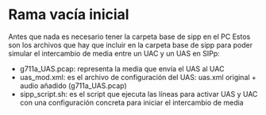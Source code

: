 # Rama vacía inicial
Antes que nada es necesario tener la carpeta base de sipp en el PC
Estos son los archivos que hay que incluir en la carpeta base de sipp para poder simular el intercambio de media entre un UAC y un UAS en SIPp:
  - g711a_UAS.pcap: representa la media que envía el UAS al UAC
  - uas_mod.xml: es el archivo de configuración del UAS: uas.xml original + audio añadido (g711a_UAS.pcap)
  - sipp_script.sh: es el script que ejecuta las líneas para activar UAS y UAC con una configuración concreta para iniciar el intercambio de media 


